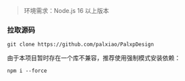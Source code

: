 > 环境需求：Node.js 16 以上版本

### 拉取源码

```
git clone https://github.com/palxiao/PalxpDesign
```


由于本项目暂时存在一个库不兼容，推荐使用强制模式安装依赖：

```
npm i --force
```